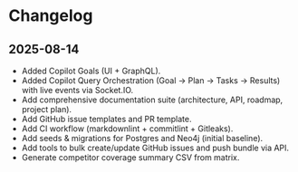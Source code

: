 # Changelog

## 2025-08-14
- Added Copilot Goals (UI + GraphQL).
- Added Copilot Query Orchestration (Goal -> Plan -> Tasks -> Results) with live events via Socket.IO.
- Add comprehensive documentation suite (architecture, API, roadmap, project plan).
- Add GitHub issue templates and PR template.
- Add CI workflow (markdownlint + commitlint + Gitleaks).
- Add seeds & migrations for Postgres and Neo4j (initial baseline).
- Add tools to bulk create/update GitHub issues and push bundle via API.
- Generate competitor coverage summary CSV from matrix.
